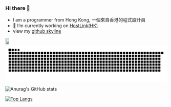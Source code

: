 ### Hi there 👋

- I am a programmer from Hong Kong, 一個來自香港的程式設計員
- 🔭 I’m currently working on <a href="https://www.hostlink.com.hk" target="_blank">HostLink(HK)</a>
- view my <a href="https://skyline.github.com/mechaserpent">github skyline</a>



<div align="left">
<img src="https://komarev.com/ghpvc/?username=mechaserpent&style=for-the-badge&color=red" alt="" width="15%" height="15%"/>
</div>

<picture>
  <source media="(prefers-color-scheme: dark)" srcset="github-snake-dark.svg" />
  <source media="(prefers-color-scheme: light)" srcset="github-snake.svg" />
  <img alt="github-snake" src="github-snake.svg" />
</picture>



![Anurag's GitHub stats](https://github-readme-stats.vercel.app/api?username=mechaserpent&count_private=true&theme=cobalt&show_icons=true)

[![Top Langs](https://github-readme-stats.vercel.app/api/top-langs/?username=mechaserpent&langs_count=6&layout=compact)](https://github.com/anuraghazra/github-readme-stats)
